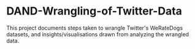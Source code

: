 # DAND-Wrangling-of-Twitter-Data
This project documents steps taken to wrangle Twitter's WeRateDogs datasets, and insights/visualisations drawn from analyzing the wrangled data.

